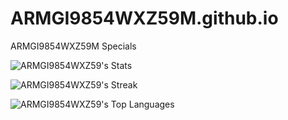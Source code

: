 # ARMGI9854WXZ59M.github.io
ARMGI9854WXZ59M Specials


![ARMGI9854WXZ59's Stats](https://github-readme-stats.vercel.app/api?username=ARMGI9854WXZ59&theme=gotham&show_icons=true&hide_border=false&count_private=true)

![ARMGI9854WXZ59's Streak](https://github-readme-streak-stats.herokuapp.com/?user=ARMGI9854WXZ59&theme=gotham&hide_border=false)

![ARMGI9854WXZ59's Top Languages](https://github-readme-stats.vercel.app/api/top-langs/?username=ARMGI9854WXZ59&theme=gotham&show_icons=true&hide_border=false&layout=compact)
